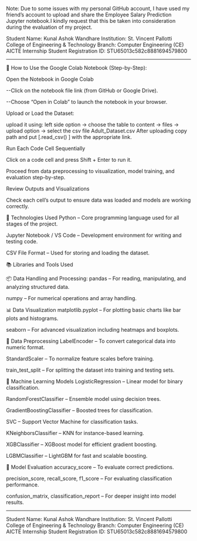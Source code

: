 Note:
Due to some issues with my personal GitHub account, I have used my friend’s account to upload and share the Employee Salary Prediction Jupyter notebook.I kindly request that this be taken into consideration during the evaluation of my project.

Student Name: Kunal Ashok Wandhare
Institution: St. Vincent Pallotti College of Engineering & Technology
Branch: Computer Engineering (CE)
AICTE Internship Student Registration ID: STU65013c582c8881694579800

----------------------------------------------------------------------------------------
🧾 How to Use the Google Colab Notebook (Step-by-Step):

Open the Notebook in Google Colab

--Click on the notebook file link (from GitHub or Google Drive).

--Choose “Open in Colab” to launch the notebook in your browser.


Upload or Load the Dataset:

 upload it using: left side option -> choose the table to content -> files -> upload option -> select the csv file Adult_Dataset.csv 
   After uploading copy path and put  [.read_csv() ] with the appropriate link.


Run Each Code Cell Sequentially

Click on a code cell and press Shift + Enter to run it.

Proceed from data preprocessing to visualization, model training, and evaluation step-by-step.


Review Outputs and Visualizations

Check each cell’s output to ensure data was loaded and models are working correctly.


🧰 Technologies Used
Python – Core programming language used for all stages of the project.

Jupyter Notebook / VS Code – Development environment for writing and testing code.

CSV File Format – Used for storing and loading the dataset.



📚 Libraries and Tools Used

📦 Data Handling and Processing: 
pandas – For reading, manipulating, and analyzing structured data.

numpy – For numerical operations and array handling.


📊 Data Visualization
matplotlib.pyplot – For plotting basic charts like bar plots and histograms.

seaborn – For advanced visualization including heatmaps and boxplots.


🧪 Data Preprocessing
LabelEncoder – To convert categorical data into numeric format.

StandardScaler – To normalize feature scales before training.

train_test_split – For splitting the dataset into training and testing sets.


🤖 Machine Learning Models
LogisticRegression – Linear model for binary classification.

RandomForestClassifier – Ensemble model using decision trees.

GradientBoostingClassifier – Boosted trees for classification.

SVC – Support Vector Machine for classification tasks.

KNeighborsClassifier – KNN for instance-based learning.

XGBClassifier – XGBoost model for efficient gradient boosting.

LGBMClassifier – LightGBM for fast and scalable boosting.


📏 Model Evaluation
accuracy_score – To evaluate correct predictions.

precision_score, recall_score, f1_score – For evaluating classification performance.

confusion_matrix, classification_report – For deeper insight into model results.

-------------------------------------------------------------------------
Student Name: Kunal Ashok Wandhare
Institution: St. Vincent Pallotti College of Engineering & Technology
Branch: Computer Engineering (CE)
AICTE Internship Student Registration ID: STU65013c582c8881694579800

